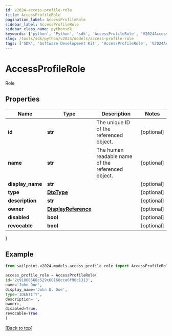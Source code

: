 ```yaml
---
id: v2024-access-profile-role
title: AccessProfileRole
pagination_label: AccessProfileRole
sidebar_label: AccessProfileRole
sidebar_class_name: pythonsdk
keywords: ['python', 'Python', 'sdk', 'AccessProfileRole', 'V2024AccessProfileRole'] 
slug: /tools/sdk/python/v2024/models/access-profile-role
tags: ['SDK', 'Software Development Kit', 'AccessProfileRole', 'V2024AccessProfileRole']
---
```


# AccessProfileRole

Role

## Properties

Name | Type | Description | Notes
------------ | ------------- | ------------- | -------------
**id** | **str** | The unique ID of the referenced object. | [optional] 
**name** | **str** | The human readable name of the referenced object. | [optional] 
**display_name** | **str** |  | [optional] 
**type** | [**DtoType**](dto-type) |  | [optional] 
**description** | **str** |  | [optional] 
**owner** | [**DisplayReference**](display-reference) |  | [optional] 
**disabled** | **bool** |  | [optional] 
**revocable** | **bool** |  | [optional] 
}

## Example

```python
from sailpoint.v2024.models.access_profile_role import AccessProfileRole

access_profile_role = AccessProfileRole(
id='2c91808568c529c60168cca6f90c1313',
name='John Doe',
display_name='John Q. Doe',
type='IDENTITY',
description='',
owner=,
disabled=True,
revocable=True
)

```
[[Back to top]](#) 

